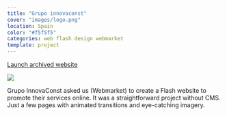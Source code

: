 ```yaml
---
title: "Grupo innovaconst"
cover: "images/logo.png"
location: Spain
color: "#f5f5f5"
categories: web flash design webmarket
template: project
---
```


<p class="align-center">
<a class="btn" role="button" href="http://work.joanmira.com/webs/innovaconst" target="_blank">Launch archived website</a>
</p>

![](/work/grupo-innovaconst/images/1.jpg)

Grupo InnovaConst asked us (Webmarket) to create a Flash website to promote their services online. It was a straightforward project without CMS. Just a few pages with animated transitions and eye-catching imagery.
